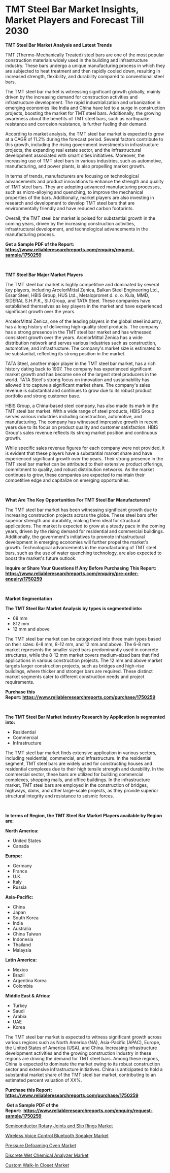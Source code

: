 <p><h1>TMT Steel Bar Market Insights, Market Players and Forecast Till 2030</h1></p><p><strong>TMT Steel Bar Market Analysis and Latest Trends</strong></p>
<p><p>TMT (Thermo-Mechanically Treated) steel bars are one of the most popular construction materials widely used in the building and infrastructure industry. These bars undergo a unique manufacturing process in which they are subjected to heat treatment and then rapidly cooled down, resulting in increased strength, flexibility, and durability compared to conventional steel bars.</p><p>The TMT steel bar market is witnessing significant growth globally, mainly driven by the increasing demand for construction activities and infrastructure development. The rapid industrialization and urbanization in emerging economies like India and China have led to a surge in construction projects, boosting the market for TMT steel bars. Additionally, the growing awareness about the benefits of TMT steel bars, such as earthquake resistance and corrosion resistance, is further fueling their demand.</p><p>According to market analysis, the TMT steel bar market is expected to grow at a CAGR of 11.2% during the forecast period. Several factors contribute to this growth, including the rising government investments in infrastructure projects, the expanding real estate sector, and the infrastructural development associated with smart cities initiatives. Moreover, the increasing use of TMT steel bars in various industries, such as automotive, manufacturing, and power plants, is also propelling market growth.</p><p>In terms of trends, manufacturers are focusing on technological advancements and product innovations to enhance the strength and quality of TMT steel bars. They are adopting advanced manufacturing processes, such as micro-alloying and quenching, to improve the mechanical properties of the bars. Additionally, market players are also investing in research and development to develop TMT steel bars that are environmentally friendly and have reduced carbon footprints.</p><p>Overall, the TMT steel bar market is poised for substantial growth in the coming years, driven by the increasing construction activities, infrastructural development, and technological advancements in the manufacturing process.</p></p>
<p><strong>Get a Sample PDF of the Report:&nbsp; <a href="https://www.reliableresearchreports.com/enquiry/request-sample/1750259">https://www.reliableresearchreports.com/enquiry/request-sample/1750259</a></strong></p>
<p>&nbsp;</p>
<p><strong>TMT Steel Bar Major Market Players</strong></p>
<p><p>The TMT steel bar market is highly competitive and dominated by several key players, including ArcelorMittal Zenica, Balkan Steel Engineering Ltd., Essar Steel, HBIS Group, HUS Ltd., Metalopromet d. o. o. Kula, MMD, SIDERAL S.H.P.K., SIJ Group, and TATA Steel. These companies have established themselves as key players in the market and have experienced significant growth over the years.</p><p>ArcelorMittal Zenica, one of the leading players in the global steel industry, has a long history of delivering high-quality steel products. The company has a strong presence in the TMT steel bar market and has witnessed consistent growth over the years. ArcelorMittal Zenica has a wide distribution network and serves various industries such as construction, automotive, and infrastructure. The company's market size is estimated to be substantial, reflecting its strong position in the market.</p><p>TATA Steel, another major player in the TMT steel bar market, has a rich history dating back to 1907. The company has experienced significant market growth and has become one of the largest steel producers in the world. TATA Steel's strong focus on innovation and sustainability has allowed it to capture a significant market share. The company's sales revenue is substantial and continues to grow due to its robust product portfolio and strong customer base.</p><p>HBIS Group, a China-based steel company, has also made its mark in the TMT steel bar market. With a wide range of steel products, HBIS Group serves various industries including construction, automotive, and manufacturing. The company has witnessed impressive growth in recent years due to its focus on product quality and customer satisfaction. HBIS Group's sales revenue reflects its strong market position and continuous growth.</p><p>While specific sales revenue figures for each company were not provided, it is evident that these players have a substantial market share and have experienced significant growth over the years. Their strong presence in the TMT steel bar market can be attributed to their extensive product offerings, commitment to quality, and robust distribution networks. As the market continues to grow, these companies are expected to maintain their competitive edge and capitalize on emerging opportunities.</p></p>
<p>&nbsp;</p>
<p><strong>What Are The Key Opportunities For TMT Steel Bar Manufacturers?</strong></p>
<p><p>The TMT steel bar market has been witnessing significant growth due to increasing construction projects across the globe. These steel bars offer superior strength and durability, making them ideal for structural applications. The market is expected to grow at a steady pace in the coming years, driven by the rising demand for residential and commercial buildings. Additionally, the government's initiatives to promote infrastructural development in emerging economies will further propel the market's growth. Technological advancements in the manufacturing of TMT steel bars, such as the use of water quenching technology, are also expected to boost the market's future outlook.</p></p>
<p><strong>Inquire or Share Your Questions If Any Before Purchasing This Report: <a href="https://www.reliableresearchreports.com/enquiry/pre-order-enquiry/1750259">https://www.reliableresearchreports.com/enquiry/pre-order-enquiry/1750259</a></strong></p>
<p>&nbsp;</p>
<p><strong>Market Segmentation</strong></p>
<p><strong>The TMT Steel Bar Market Analysis by types is segmented into:</strong></p>
<p><ul><li>68 mm</li><li>812 mm</li><li>12 mm and above</li></ul></p>
<p><p>The TMT steel bar market can be categorized into three main types based on their sizes: 6-8 mm, 8-12 mm, and 12 mm and above. The 6-8 mm market represents the smaller sized bars predominantly used in concrete structures, while the 8-12 mm market covers medium-sized bars that find applications in various construction projects. The 12 mm and above market targets larger construction projects, such as bridges and high-rise buildings, where thicker and stronger bars are required. These distinct market segments cater to different construction needs and project requirements.</p></p>
<p><strong>Purchase this Report:&nbsp;<a href="https://www.reliableresearchreports.com/purchase/1750259">https://www.reliableresearchreports.com/purchase/1750259</a></strong></p>
<p>&nbsp;</p>
<p><strong>The TMT Steel Bar Market Industry Research by Application is segmented into:</strong></p>
<p><ul><li>Residential</li><li>Commercial</li><li>Infrastructure</li></ul></p>
<p><p>The TMT steel bar market finds extensive application in various sectors, including residential, commercial, and infrastructure. In the residential segment, TMT steel bars are widely used for constructing houses and residential complexes due to their high tensile strength and durability. In the commercial sector, these bars are utilized for building commercial complexes, shopping malls, and office buildings. In the infrastructure market, TMT steel bars are employed in the construction of bridges, highways, dams, and other large-scale projects, as they provide superior structural integrity and resistance to seismic forces.</p></p>
<p>&nbsp;</p>
<p><strong>In terms of Region, the TMT Steel Bar Market Players available by Region are:</strong></p>
<p>
    <p> <strong> North America: </strong>
        <ul>
            <li>United States</li>
            <li>Canada</li>
        </ul>
        </p> 
    <p> <strong> Europe: </strong>
        <ul>
            <li>Germany</li>
            <li>France</li>
            <li>U.K.</li>
            <li>Italy</li>
            <li>Russia</li>
        </ul>
        </p> 
    <p> <strong> Asia-Pacific: </strong>
        <ul>
            <li>China</li>
            <li>Japan</li>
            <li>South Korea</li>
            <li>India</li>
            <li>Australia</li>
            <li>China Taiwan</li>
            <li>Indonesia</li>
            <li>Thailand</li>
            <li>Malaysia</li>
        </ul>
        </p> 
    <p> <strong> Latin America: </strong>
        <ul>
            <li>Mexico</li>
            <li>Brazil</li>
            <li>Argentina Korea</li>
            <li>Colombia</li>
        </ul>
        </p> 
    <p> <strong> Middle East & Africa: </strong>
        <ul>
            <li>Turkey</li>
            <li>Saudi</li>
            <li>Arabia</li>
            <li>UAE</li>
            <li>Korea</li>
        </ul>
    </p>
    </p>
<p><p>The TMT steel bar market is expected to witness significant growth across various regions such as North America (NA), Asia-Pacific (APAC), Europe, the United States of America (USA), and China. Increasing infrastructure development activities and the growing construction industry in these regions are driving the demand for TMT steel bars. Among these regions, China is expected to dominate the market owing to its robust construction sector and extensive infrastructure initiatives. China is anticipated to hold a substantial market share of the TMT steel bar market, contributing to an estimated percent valuation of XX%.</p></p>
<p><strong>Purchase this Report: <a href="https://www.reliableresearchreports.com/purchase/1750259">https://www.reliableresearchreports.com/purchase/1750259</a></strong></p>
<p>&nbsp;<strong>Get a Sample PDF of the Report:&nbsp;&nbsp;<a href="https://www.reliableresearchreports.com/enquiry/request-sample/1750259">https://www.reliableresearchreports.com/enquiry/request-sample/1750259</a></strong></p>
<p><strong></strong></p>
<p><p><a href="https://medium.com/@tiannathiel2023/semiconductor-rotary-joints-and-slip-rings-market-furnishes-information-on-market-share-market-bfb2e49a2394">Semiconductor Rotary Joints and Slip Rings Market</a></p><p><a href="https://medium.com/@geoanderson1978/wireless-voice-control-bluetooth-speaker-market-report-reveals-the-latest-trends-and-growth-71c32e503bf9">Wireless Voice Control Bluetooth Speaker Market</a></p><p><a href="https://medium.com/@geneeffertz/pressure-defoaming-oven-market-size-and-market-trends-complete-industry-overview-2023-to-2030-33603f80c446">Pressure Defoaming Oven Market</a></p><p><a href="https://medium.com/@omamuller06/discrete-wet-chemical-analyzer-market-comprehensive-assessment-by-type-application-and-geography-abbd98bfdd38">Discrete Wet Chemical Analyzer Market</a></p><p><a href="https://medium.com/@mariliehowe/custom-walk-in-closet-market-exploring-market-share-market-trends-and-future-growth-5579d5f956d6">Custom Walk-In Closet Market</a></p></p>